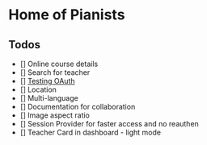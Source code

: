 # Home of Pianists

## Todos

- [] Online course details
- [] Search for teacher
- [] [ Testing OAuth ](https://authjs.dev/guides/testing)
- [] Location
- [] Multi-language
- [] Documentation for collaboration
- [] Image aspect ratio
- [] Session Provider for faster access and no reauthen
- [] Teacher Card in dashboard - light mode